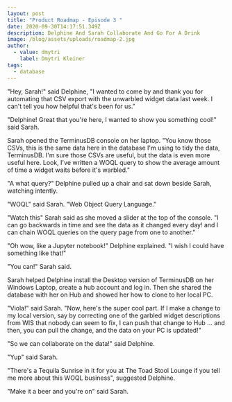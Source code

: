 ```yaml
---
layout: post
title: "Product Roadmap - Episode 3 "
date: 2020-09-30T14:17:51.349Z
description: Delphine And Sarah Collaborate And Go For A Drink
image: /blog/assets/uploads/roadmap-2.jpg
author:
  - value: dmytri
    label: Dmytri Kleiner
tags:
  - database
---
```

<!--StartFragment-->

"Hey, Sarah!" said Delphine, "I wanted to come by and thank you for automating that CSV export with the unwarbled widget data last week. I can't tell you how helpful that's been for us."

"Delphine! Great that you're here, I wanted to show you something cool!" said Sarah.

Sarah opened the TerminusDB console on her laptop. "You know those CSVs, this is the same data here in the database I'm using to tidy the data, TerminusDB. I'm sure those CSVs are useful, but the data is even more useful here. Look, I've written a WOQL query to show the average amount of time a widget waits before it's warbled."

"A what query?" Delphine pulled up a chair and sat down beside Sarah, watching intently.

"WOQL" said Sarah. "Web Object Query Language."

"Watch this" Sarah said as she moved a slider at the top of the console. "I can go backwards in time and see the data as it changed every day! and I can chain WOQL queries on the query page from one to another."

"Oh wow, like a Jupyter notebook!" Delphine explained. "I wish I could have something like that!"

"You can!" Sarah said.

Sarah helped Delphine install the Desktop version of TerminusDB on her Windows Laptop, create a hub account and log in. Then she shared the database with her on Hub and showed her how to clone to her local PC.

"Viola!" said Sarah. "Now, here's the super cool part. If I make a change to my local version, say by correcting one of the garbled widget descriptions from WIS that nobody can seem to fix, I can push that change to Hub ... and then, you can pull the change, and the data on your PC is updated!"

"So we can collaborate on the data!" said Delphine.

"Yup" said Sarah.

"There's a Tequila Sunrise in it for you at The Toad Stool Lounge if you tell me more about this WOQL business", suggested Delphine.

"Make it a beer and you're on" said Sarah.

<!--EndFragment-->